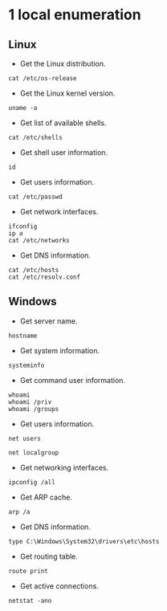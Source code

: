 # 1 local enumeration

## Linux

- Get the Linux distribution.

```shell
cat /etc/os-release
```

- Get the Linux kernel version.

```shell
uname -a
```

- Get list of available shells.

```shell
cat /etc/shells
```

- Get shell user information.

```shell
id
```

- Get users information.

```shell
cat /etc/passwd
```

- Get network interfaces.

```shell
ifconfig
ip a 
cat /etc/networks
```

- Get DNS information.

```shell
cat /etc/hosts
cat /etc/resolv.conf
```

## Windows

- Get server name.

```shell
hostname
```

- Get system information.

```shell
systeminfo
```

- Get command user information.

```shell
whoami
whoami /priv
whoami /groups
```

- Get users information.

```shell
net users
```

```shell
net localgroup
```

- Get networking interfaces.

```shell
ipconfig /all
```

- Get ARP cache.

```shell
arp /a
```

- Get DNS information.

```shell
type C:\Windows\System32\drivers\etc\hosts
```

- Get routing table.

```shell
route print
```

- Get active connections.

```shell
netstat -ano
```
